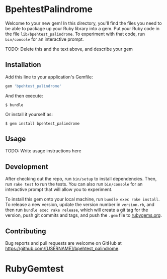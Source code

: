 # BpehtestPalindrome

Welcome to your new gem! In this directory, you'll find the files you need to be able to package up your Ruby library into a gem. Put your Ruby code in the file `lib/bpehtest_palindrome`. To experiment with that code, run `bin/console` for an interactive prompt.

TODO: Delete this and the text above, and describe your gem

## Installation

Add this line to your application's Gemfile:

```ruby
gem 'bpehtest_palindrome'
```

And then execute:

    $ bundle

Or install it yourself as:

    $ gem install bpehtest_palindrome

## Usage

TODO: Write usage instructions here

## Development

After checking out the repo, run `bin/setup` to install dependencies. Then, run `rake test` to run the tests. You can also run `bin/console` for an interactive prompt that will allow you to experiment.

To install this gem onto your local machine, run `bundle exec rake install`. To release a new version, update the version number in `version.rb`, and then run `bundle exec rake release`, which will create a git tag for the version, push git commits and tags, and push the `.gem` file to [rubygems.org](https://rubygems.org).

## Contributing

Bug reports and pull requests are welcome on GitHub at https://github.com/[USERNAME]/bpehtest_palindrome.
# RubyGemtest
